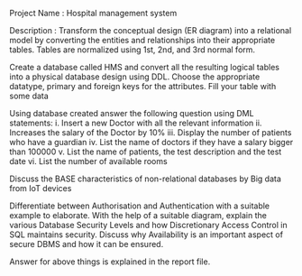 Project Name : Hospital management system

Description :
Transform the conceptual design (ER diagram) into a relational model by converting the entities and relationships into their appropriate tables.
Tables are normalized using 1st, 2nd, and 3rd normal form.

Create a database called HMS and convert all the resulting logical tables into a physical database design using DDL.
Choose the appropriate datatype, primary and foreign keys for the attributes. Fill your table with some data

Using database created answer the following question using DML statements:
i. Insert a new Doctor with all the relevant information
ii. Increases the salary of the Doctor by 10%
iii. Display the number of patients who have a guardian
iv. List the name of doctors if they have a salary bigger than 100000
v. List the name of patients, the test description and the test date vi. List the number of available rooms

Discuss the BASE characteristics of non-relational databases by Big data from IoT devices

Differentiate between Authorisation and Authentication with a suitable example to elaborate. With the help of a suitable diagram, explain the various Database Security Levels and how Discretionary Access Control in SQL maintains security. Discuss why Availability is an important aspect of secure DBMS and how it can be ensured.


Answer for above things is explained in the report file.
